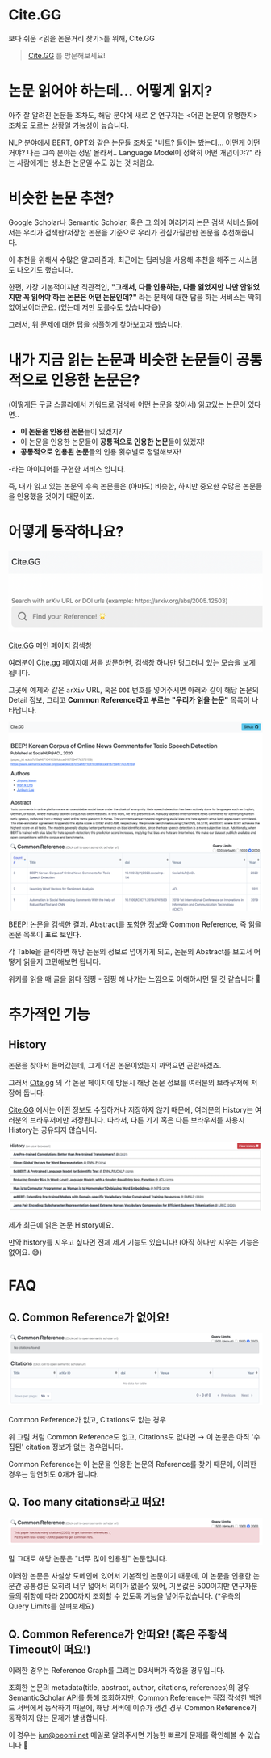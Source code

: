 # Cite.GG

보다 쉬운 <읽을 논문거리 찾기>를 위해, Cite.GG

> [Cite.GG](https://cite.gg) 를 방문해보세요!

# 논문 읽어야 하는데... 어떻게 읽지?

아주 잘 알려진 논문들 조차도, 해당 분야에 새로 온 연구자는 <어떤 논문이 유명한지> 조차도 모르는 상황일 가능성이 높습니다.

NLP 분야에서 BERT, GPT와 같은 논문들 조차도 "버트? 들어는 봤는데... 어떤게 어떤거야? 나는 그쪽 분야는 정말 몰라서.. Language Model이 정확히 어떤 개념이야?" 라는 사람에게는 생소한 논문일 수도 있는 것 처럼요.

# 비슷한 논문 추천?

Google Scholar나 Semantic Scholar, 혹은 그 외에 여러가지 논문 검색 서비스들에서는 우리가 검색한/저장한 논문을 기준으로 우리가 관심가질만한 논문을 추천해줍니다.

이 추천을 위해서 수많은 알고리즘과, 최근에는 딥러닝을 사용해 추천을 해주는 시스템도 나오기도 했습니다.

한편, 가장 기본적이지만 직관적인, **"그래서, 다들 인용하는, 다들 읽었지만 나만 안읽었지만 꼭 읽어야 하는 논문은 어떤 논문인데?"** 라는 문제에 대한 답을 하는 서비스는 딱히 없어보이더군요. (있는데 저만 모를수도 있습니다😅)

그래서, 위 문제에 대한 답을 심플하게 찾아보고자 했습니다.

# 내가 지금 읽는 논문과 비슷한 논문들이 공통적으로 인용한 논문은?

(어떻게든 구글 스콜라에서 키워드로 검색해 어떤 논문을 찾아서) 읽고있는 논문이 있다면..

- **이 논문을 인용한 논문**들이 있겠지?
- 이 논문을 인용한 논문들이 **공통적으로 인용한 논문**들이 있겠지!
- **공통적으로 인용된 논문**들의 인용 횟수별로 정렬해보자!

-라는 아이디어를 구현한 서비스 입니다.

즉, 내가 읽고 있는 논문의 후속 논문들은 (아마도) 비슷한, 하지만 중요한 수많은 논문들을 인용했을 것이기 때문이죠.

# 어떻게 동작하나요?

![Cite%20GG%20cf0d1f83dd264526b4f1ba2907a7f221/Untitled.png](Cite%20GG%20cf0d1f83dd264526b4f1ba2907a7f221/Untitled.png)

[Cite.GG](http://cite.GG)  메인 페이지 검색창

여러분이 [Cite.gg](http://cite.gg) 페이지에 처음 방문하면, 검색창 하나만 덩그러니 있는 모습을 보게 됩니다.

그곳에 예제와 같은 `arXiv` URL, 혹은 `DOI` 번호를 넣어주시면 아래와 같이 해당 논문의 Detail 정보, 그리고 **Common Reference라고 부르는 "우리가 읽을 논문"** 목록이 나타납니다.

![Cite%20GG%20cf0d1f83dd264526b4f1ba2907a7f221/Untitled%201.png](Cite%20GG%20cf0d1f83dd264526b4f1ba2907a7f221/Untitled%201.png)

BEEP! 논문을 검색한 결과. Abstract를 포함한 정보와 Common Reference, 즉 읽을 논문 목록이 표로 보인다.

각 Table을 클릭하면 해당 논문의 정보로 넘어가게 되고, 논문의 Abstract를 보고서 어떻게 읽을지 고민해보면 됩니다.

위키를 읽을 때 글을 읽다 점핑 - 점핑 해 나가는 느낌으로 이해하시면 될 것 같습니다 🙂

# 추가적인 기능

## History

논문을 찾아서 들어갔는데, 그게 어떤 논문이었는지 까먹으면 곤란하겠죠.

그래서 [Cite.gg](http://cite.gg) 의 각 논문 페이지에 방문시 해당 논문 정보를 여러분의 브라우저에 저장해 둡니다.

[Cite.GG](http://cite.GG) 에서는 어떤 정보도 수집하거나 저장하지 않기 때문에, 여러분의 History는 여러분의 브라우저에만 저장됩니다.
따라서, 다른 기기 혹은 다른 브라우저를 사용시 History는 공유되지 않습니다.

![Cite%20GG%20cf0d1f83dd264526b4f1ba2907a7f221/Untitled%202.png](Cite%20GG%20cf0d1f83dd264526b4f1ba2907a7f221/Untitled%202.png)

제가 최근에 읽은 논문 History에요.

만약 history를 지우고 싶다면 전체 제거 기능도 있습니다! (아직 하나만 지우는 기능은 없어요. 😅)

# FAQ

## Q. Common Reference가 없어요!

![Cite%20GG%20cf0d1f83dd264526b4f1ba2907a7f221/Untitled%203.png](Cite%20GG%20cf0d1f83dd264526b4f1ba2907a7f221/Untitled%203.png)

Common Reference가 없고, Citations도 없는 경우

위 그림 처럼 Common Reference도 없고, Citations도 없다면 → 이 논문은 아직 '수집된' citation 정보가 없는 경우입니다.

Common Reference는 이 논문을 인용한 논문의 Reference를 찾기 때문에, 이러한 경우는 당연히도 0개가 됩니다.

## Q. Too many citations라고 떠요!

![Cite%20GG%20cf0d1f83dd264526b4f1ba2907a7f221/Untitled%204.png](Cite%20GG%20cf0d1f83dd264526b4f1ba2907a7f221/Untitled%204.png)

말 그대로 해당 논문은 "너무 많이 인용된" 논문입니다.

이러한 논문은 사실상 도메인에 있어서 기본적인 논문이기 때문에, 이 논문을 인용한 논문간 공통성은 오히려 너무 넓어서 의미가 없을수 있어, 기본값은 500이지만 연구자분들의 취향에 따라 2000까지 조회할 수 있도록 기능을 넣어두었습니다. (*우측의 Query Limits를 살펴보세요)

## Q. Common Reference가 안떠요! (혹은 주황색 Timeout이 떠요!)

이러한 경우는 Reference Graph를 그리는 DB서버가 죽었을 경우입니다.

조회한 논문의 metadata(title, abstract, author, citations, references)의 경우 SemanticScholar API를 통해 조회하지만, Common Reference는 직접 작성한 백엔드 서버에서 동작하기 때문에, 해당 서버에 이슈가 생긴 경우 Common Reference가 동작하지 않는 문제가 발생합니다.

이 경우는 jun@beomi.net 메일로 알려주시면 가능한 빠르게 문제를 확인해볼 수 있습니다 🙂